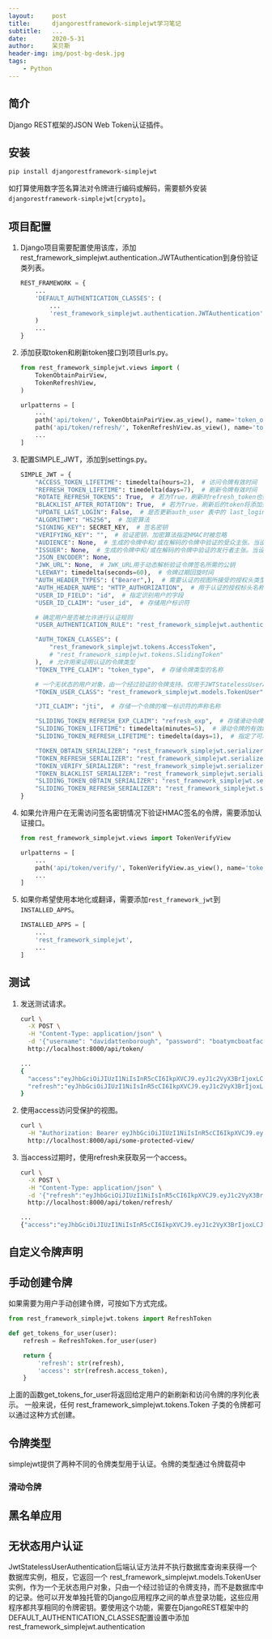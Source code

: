 ```yaml
---
layout:     post
title:      djangorestframework-simplejwt学习笔记
subtitle:   ...
date:       2020-5-31
author:     呆贝斯
header-img: img/post-bg-desk.jpg
tags:
    - Python
---
```

## 简介

Django REST框架的JSON Web Token认证插件。

## 安装

```bash
pip install djangorestframework-simplejwt
```

如打算使用数字签名算法对令牌进行编码或解码，需要额外安装`djangorestframework-simplejwt[crypto]`。

## 项目配置

1. Django项目需要配置使用该库，添加 rest_framework_simplejwt.authentication.JWTAuthentication到身份验证类列表。

    ```python
    REST_FRAMEWORK = {
        ...
        'DEFAULT_AUTHENTICATION_CLASSES': (
            ...
            'rest_framework_simplejwt.authentication.JWTAuthentication',
        )
        ...
    }
    ```

2. 添加获取token和刷新token接口到项目urls.py。

    ```python
    from rest_framework_simplejwt.views import (
        TokenObtainPairView,
        TokenRefreshView,
    )
    
    urlpatterns = [
        ...
        path('api/token/', TokenObtainPairView.as_view(), name='token_obtain_pair'),
        path('api/token/refresh/', TokenRefreshView.as_view(), name='token_refresh'),
        ...
    ]
    ```

3. 配置SIMPLE_JWT，添加到settings.py。

   ```python
   SIMPLE_JWT = {
       "ACCESS_TOKEN_LIFETIME": timedelta(hours=2),  # 访问令牌有效时间
       "REFRESH_TOKEN_LIFETIME": timedelta(days=7),  # 刷新令牌有效时间
       "ROTATE_REFRESH_TOKENS": True,  # 若为True，刷新时refresh_token也会刷新
       "BLACKLIST_AFTER_ROTATION": True,  # 若为True，刷新后的token将添加到黑名单中
       "UPDATE_LAST_LOGIN": False,  # 是否更新auth_user 表中的 last_login 字段
       "ALGORITHM": "HS256",  # 加密算法
       "SIGNING_KEY": SECRET_KEY,  # 签名密钥
       "VERIFYING_KEY": "",  # 验证密钥，加密算法指定HMAC时被忽略
       "AUDIENCE": None,  # 生成的令牌中和/或在解码的令牌中验证的受众主张。当设置为 "无 "时，该字段被排除在令牌之外，并且不被验证。
       "ISSUER": None,  # 生成的令牌中和/或在解码的令牌中验证的发行者主张。当设置为 "无 "时，该字段被排除在令牌之外，并且不被验证。
       "JSON_ENCODER": None,
       "JWK_URL": None,  # JWK_URL用于动态解析验证令牌签名所需的公钥
       "LEEWAY": timedelta(seconds=60),  # 令牌过期回旋时间
       "AUTH_HEADER_TYPES": ("Bearer",),  # 需要认证的视图所接受的授权头类型
       "AUTH_HEADER_NAME": "HTTP_AUTHORIZATION",  # 用于认证的授权标头名称
       "USER_ID_FIELD": "id",  # 指定识别用户的字段
       "USER_ID_CLAIM": "user_id",  # 存储用户标识符
   
       # 确定用户是否被允许进行认证规则
       "USER_AUTHENTICATION_RULE": "rest_framework_simplejwt.authentication.default_user_authentication_rule",
   
       "AUTH_TOKEN_CLASSES": (
           "rest_framework_simplejwt.tokens.AccessToken",
           # "rest_framework_simplejwt.tokens.SlidingToken"
       ),  # 允许用来证明认证的令牌类型
       "TOKEN_TYPE_CLAIM": "token_type",  # 存储令牌类型的名称
   
       # 一个无状态的用户对象，由一个经过验证的令牌支持。仅用于JWTStatelessUserAuthentication认证后端。
       "TOKEN_USER_CLASS": "rest_framework_simplejwt.models.TokenUser",
   
       "JTI_CLAIM": "jti",  # 存储一个令牌的唯一标识符的声称名称
   
       "SLIDING_TOKEN_REFRESH_EXP_CLAIM": "refresh_exp",  # 存储滑动令牌刷新期的过期时间的名称
       "SLIDING_TOKEN_LIFETIME": timedelta(minutes=5),  # 滑动令牌的有效时间
       "SLIDING_TOKEN_REFRESH_LIFETIME": timedelta(days=1),  # 指定了可以刷新滑动令牌的有效时间
   
       "TOKEN_OBTAIN_SERIALIZER": "rest_framework_simplejwt.serializers.TokenObtainPairSerializer",
       "TOKEN_REFRESH_SERIALIZER": "rest_framework_simplejwt.serializers.TokenRefreshSerializer",
       "TOKEN_VERIFY_SERIALIZER": "rest_framework_simplejwt.serializers.TokenVerifySerializer",
       "TOKEN_BLACKLIST_SERIALIZER": "rest_framework_simplejwt.serializers.TokenBlacklistSerializer",
       "SLIDING_TOKEN_OBTAIN_SERIALIZER": "rest_framework_simplejwt.serializers.TokenObtainSlidingSerializer",
       "SLIDING_TOKEN_REFRESH_SERIALIZER": "rest_framework_simplejwt.serializers.TokenRefreshSlidingSerializer",
   }
   ```

4. 如果允许用户在无需访问签名密钥情况下验证HMAC签名的令牌，需要添加认证接口。

   ```python
   from rest_framework_simplejwt.views import TokenVerifyView
   
   urlpatterns = [
       ...
       path('api/token/verify/', TokenVerifyView.as_view(), name='token_verify'),
       ...
   ]
   ```

5. 如果你希望使用本地化或翻译，需要添加`rest_framework_jwt`到`INSTALLED_APPS`。

   ```python
   INSTALLED_APPS = [
       ...
       'rest_framework_simplejwt',
       ...
   ]
   ```

## 测试

1. 发送测试请求。

   ```bash
   curl \
     -X POST \
     -H "Content-Type: application/json" \
     -d '{"username": "davidattenborough", "password": "boatymcboatface"}' \
     http://localhost:8000/api/token/
   
   ...
   {
     "access":"eyJhbGciOiJIUzI1NiIsInR5cCI6IkpXVCJ9.eyJ1c2VyX3BrIjoxLCJ0b2tlbl90eXBlIjoiYWNjZXNzIiwiY29sZF9zdHVmZiI6IuKYgyIsImV4cCI6MTIzNDU2LCJqdGkiOiJmZDJmOWQ1ZTFhN2M0MmU4OTQ5MzVlMzYyYmNhOGJjYSJ9.NHlztMGER7UADHZJlxNG0WSi22a2KaYSfd1S-AuT7lU",
     "refresh":"eyJhbGciOiJIUzI1NiIsInR5cCI6IkpXVCJ9.eyJ1c2VyX3BrIjoxLCJ0b2tlbl90eXBlIjoicmVmcmVzaCIsImNvbGRfc3R1ZmYiOiLimIMiLCJleHAiOjIzNDU2NywianRpIjoiZGUxMmY0ZTY3MDY4NDI3ODg5ZjE1YWMyNzcwZGEwNTEifQ.aEoAYkSJjoWH1boshQAaTkf8G3yn0kapko6HFRt7Rh4"
   }
   ```

2. 使用access访问受保护的视图。

   ```bash
   curl \
     -H "Authorization: Bearer eyJhbGciOiJIUzI1NiIsInR5cCI6IkpXVCJ9.eyJ1c2VyX3BrIjoxLCJ0b2tlbl90eXBlIjoiYWNjZXNzIiwiY29sZF9zdHVmZiI6IuKYgyIsImV4cCI6MTIzNDU2LCJqdGkiOiJmZDJmOWQ1ZTFhN2M0MmU4OTQ5MzVlMzYyYmNhOGJjYSJ9.NHlztMGER7UADHZJlxNG0WSi22a2KaYSfd1S-AuT7lU" \
     http://localhost:8000/api/some-protected-view/
   ```

3. 当access过期时，使用refresh来获取另一个access。

   ```bash
   curl \
     -X POST \
     -H "Content-Type: application/json" \
     -d '{"refresh":"eyJhbGciOiJIUzI1NiIsInR5cCI6IkpXVCJ9.eyJ1c2VyX3BrIjoxLCJ0b2tlbl90eXBlIjoicmVmcmVzaCIsImNvbGRfc3R1ZmYiOiLimIMiLCJleHAiOjIzNDU2NywianRpIjoiZGUxMmY0ZTY3MDY4NDI3ODg5ZjE1YWMyNzcwZGEwNTEifQ.aEoAYkSJjoWH1boshQAaTkf8G3yn0kapko6HFRt7Rh4"}' \
     http://localhost:8000/api/token/refresh/
   
   ...
   {"access":"eyJhbGciOiJIUzI1NiIsInR5cCI6IkpXVCJ9.eyJ1c2VyX3BrIjoxLCJ0b2tlbl90eXBlIjoiYWNjZXNzIiwiY29sZF9zdHVmZiI6IuKYgyIsImV4cCI6MTIzNTY3LCJqdGkiOiJjNzE4ZTVkNjgzZWQ0NTQyYTU0NWJkM2VmMGI0ZGQ0ZSJ9.ekxRxgb9OKmHkfy-zs1Ro_xs1eMLXiR17dIDBVxeT-w"}
   ```

## 自定义令牌声明

## 手动创建令牌

如果需要为用户手动创建令牌，可按如下方式完成。

```python
from rest_framework_simplejwt.tokens import RefreshToken

def get_tokens_for_user(user):
    refresh = RefreshToken.for_user(user)

    return {
        'refresh': str(refresh),
        'access': str(refresh.access_token),
    }
```

上面的函数get_tokens_for_user将返回给定用户的新刷新和访问令牌的序列化表示。
一般来说，任何 rest_framework_simplejwt.tokens.Token 子类的令牌都可以通过这种方式创建。

## 令牌类型

simplejwt提供了两种不同的令牌类型用于认证。令牌的类型通过令牌载荷中

### 滑动令牌

## 黑名单应用

## 无状态用户认证

JwtStatelessUserAuthentication后端认证方法并不执行数据库查询来获得一个数据库实例，相反，它返回一个
rest_framework_simplejwt.models.TokenUser实例，作为一个无状态用户对象，只由一个经过验证的令牌支持，而不是数据库中的记录。他可以开发单独托管的Django应用程序之间的单点登录功能，这些应用程序都共享相同的令牌密钥。要使用这个功能，需要在DjangoREST框架中的DEFAULT_AUTHENTICATION_CLASSES配置设置中添加rest_framework_simplejwt.authentication

